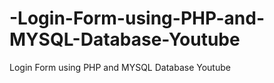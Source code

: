 # -Login-Form-using-PHP-and-MYSQL-Database-Youtube
 Login Form using PHP and MYSQL Database Youtube
